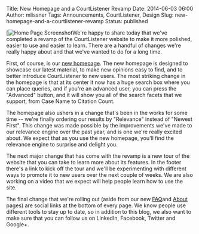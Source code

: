 Title: New Homepage and a CourtListener Revamp
Date: 2014-06-03 06:00
Author: mlissner
Tags: Announcements, CourtListener, Design
Slug: new-homepage-and-a-courtlistener-revamp
Status: published

[![Home Page
Screenshot]({filename}/images/home.png)We're
happy to share today that we've completed a revamp of the CourtListener
website to make it more polished, easier to use and easier to learn.
There are a handful of changes we're really happy about and that we've
wanted to do for a long time.

First, of course, is our [new homepage](https://www.courtlistener.com).
The new homepage is designed to showcase our latest material, to make
new opinions easy to find, and to better introduce CourtListener to new
users. The most striking change in the homepage is that at its center it
now has a huge search box where you can place queries, and if you're an
advanced user, you can press the "Advanced" button, and it will show you
all of the search facets that we support, from Case Name to Citation
Count.

The homepage also ushers in a change that's been in the works for some
time -- we're finally ordering our results by "Relevance" instead of
"Newest First". This change was made possible by the improvements we've
made to our relevance engine over the past year, and is one we're really
excited about. We expect that as you use the new homepage, you'll find
the relevance engine to surprise and delight you.

The next major change that has come with the revamp is a new tour of the
website that you can take to learn more about its features. In the
footer there's a link to kick off the tour and we'll be experimenting
with different ways to promote it to new users over the next couple of
weeks. We are also working on a video that we expect will help people
learn how to use the site.

The final change that we're rolling out (aside from our new
[FAQ](https://www.courtlistener.com/faq/)and
[About](%20https://www.courtlistener.com/about/) pages) are social links
at the bottom of every page. We know people use different tools to stay
up to date, so in addition to this blog, we also want to make sure that
you can follow us on LinkedIn, Facebook, Twitter and Google+.

